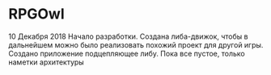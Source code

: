 # RPGOwl
10 Декабря 2018 
Начало разработки.
Создана либа-движок, чтобы в дальнейшем можно было реализовать похожий проект для другой игры.
Создано приложение подцепляющее либу.
Пока все пустое, только наметки архитектуры
